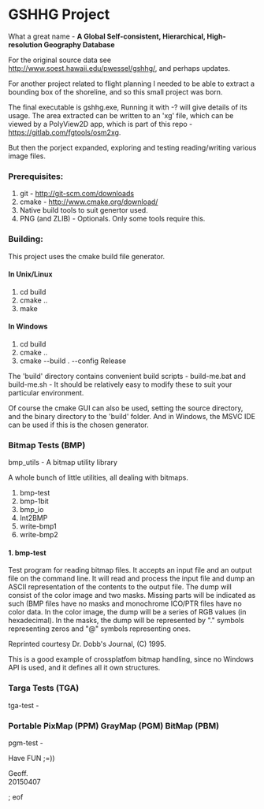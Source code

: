 # GSHHG Project

What a great name - **A Global Self-consistent, Hierarchical, High-resolution Geography Database**

For the original source data see <a target="_blank" href="http://www.soest.hawaii.edu/pwessel/gshhg/">http://www.soest.hawaii.edu/pwessel/gshhg/</a>, and perhaps updates.

For another project related to flight planning I needed to be able to extract 
a bounding box of the shoreline, and so this small project was born.

The final executable is gshhg.exe, Running it with -? will give details of its usage. The area extracted can be written to an 'xg' file, which can be viewed by a PolyView2D app, which is part of this repo - https://gitlab.com/fgtools/osm2xg.

But then the porject expanded, exploring and testing reading/writing various image files.

### Prerequisites:

 1. git - http://git-scm.com/downloads
 2. cmake - http://www.cmake.org/download/
 3. Native build tools to suit genertor used.
 4. PNG (and ZLIB) - Optionals. Only some tools require this.

### Building:

This project uses the cmake build file generator.

#### In Unix/Linux

 1. cd build
 2. cmake ..
 3. make
 
#### In Windows

 1. cd build
 2. cmake ..
 3. cmake --build . --config Release
 
The 'build' directory contains convenient build scripts - build-me.bat and build-me.sh - It should be relatively easy to modify these to suit your particular environment.
 
Of course the cmake GUI can also be used, setting the source directory, and the binary directory to the 'build' folder. And in Windows, the MSVC IDE can be used if this is the chosen generator.


### Bitmap Tests (BMP)

bmp_utils - A bitmap utility library

A whole bunch of little utilities, all dealing with bitmaps.

 1. bmp-test
 2. bmp-1bit
 3. bmp_io
 4. Int2BMP
 5. write-bmp1
 6. write-bmp2

#### 1. bmp-test

Test program for reading bitmap files.  It accepts an input file and an
output file on the command line.  It will read and process the input file
and dump an ASCII representation of the contents to the output file.  The
dump will consist of the color image and two masks.  Missing parts will be
indicated as such (BMP files have no masks and monochrome ICO/PTR files
have no color data.  In the color image, the dump will be a series of RGB
values (in hexadecimal).  In the masks, the dump will be represented by "."
symbols representing zeros and "@" symbols representing ones.

Reprinted courtesy Dr. Dobb's Journal, (C) 1995.

This is a good example of crossplatfom bitmap handling, since no Windows API is used,
and it defines all it own structures.
 
### Targa Tests (TGA)

tga-test -

### Portable PixMap (PPM) GrayMap (PGM) BitMap (PBM)

pgm-test -

Have FUN ;=))

Geoff.   
20150407

; eof
